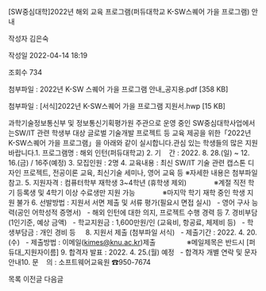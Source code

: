 [SW중심대학]2022년 해외 교육 프로그램(퍼듀대학교 K-SW스퀘어 가을 프로그램) 안내



작성자
김은숙


작성일
2022-04-14 18:19


조회수
734


첨부파일 : 2022년 K-SW 스퀘어 가을 프로그램 안내\_공지용.pdf [358 KB]  

첨부파일 : [서식]2022년 K-SW스퀘어 가을 프로그램 지원서.hwp [15 KB]


﻿﻿﻿﻿﻿﻿과학기술정보통신부 및 정보통신기획평가원 주관으로 운영 중인 SW중심대학사업에서는SW/IT 관련 학생부 대상 글로벌 기술개발 프로젝트 등 교육 제공을 위한「2022년 K-SW스퀘어 가을 프로그램」을 아래와 같이 실시합니다.관심 있는 학생들의 많은 지원 바랍니다.1. 프로그램명 : 해외 인턴(퍼듀대학교) 2. 기    간 : 2022. 8. 28.(일) ~ 12. 16.(금) / 16주(예정) 3. 모집인원 : 2명 4. 교육내용 : 최신 SW/IT 기술 관련 캡스톤 디자인 프로젝트, 전공이론 교육, 최신기술 세미나, 영어 교육 등 ※자세한 내용은 첨부파일 참고. 5. 지원자격 : 컴퓨터학부 재학생 3~4학년 (휴학생 제외)              ※계절 직전 학기 등록생 및 4학기 이상 수료생만 지원 가능              ※마지막 학기 재학 중인 학생 지원 불가 6. 선발방법 : 지원서 서면 제출 및 서류 평가(필요시 면접 실시)   - 영어 구사 능력(공인 어학성적 증명서)   - 해외 인턴에 대한 의지, 프로젝트 수행 경력 등 7. 경비부담(1인기준, 예상 금액)   - 학교지원금 : 1,600만원/인 (교육비, 항공료, 체제비 등)   - 학생부담금 : 개인 경비 등     8. 지원서 제출 (첨부파일 서식)   - 제출기간 : 2022. 4. 20.(수)   - 제출방법 : 이메일(kimes@knu.ac.kr)제출                ※메일제목은 반드시 [퍼듀대\_지원자이름] 9. 합격자 발표 : 2022. 4. 25.(월) 예정   - 합격자 개별 연락 및 문자 안내10. 문    의 : 소프트웨어교육원 ☎950-7674





목록
이전글
다음글




